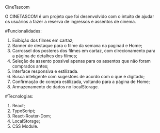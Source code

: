 CineTascom

O CINETASCOM é um projeto que foi desenvolvido com o intuito de ajudar os usuários a fazer a reserva de ingressos e assentos de cinema.

#Funcionalidades:
1. Exibição dos filmes em cartaz;
2. Banner de destaque para o filme da semana na paginad e Home;
3. Carrossel dos posteres dos filmes em cartaz, com direcionamento para a página de detalhes dos filmes;
4. Seleção de assento possivel apenas para os assentos que não foram comprados antes;
5. Interface responsiva e estilizada.
6. Busca inteligente com sugestões de acordo com o que é digitado;
7. Confirmação de compra estilizada, voltando para a página de Home;
8. Armazenamento de dados no localStorage.

#Tecnologias:
1. React;
2. TypeScript;
3. React-Router-Dom;
4. LocalStorage;
5. CSS Module.